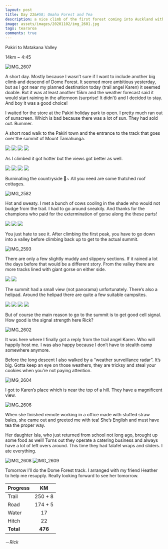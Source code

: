 ```yaml
---
layout: post
title: Day 22&#58; Omaha Forest and Tea
description: a nice climb of the first forest coming into Auckland with tea and a feast at the end.
image: assets/images/20201102/img_2601.jpg
tags: teararoa
comments: true
---
```


Pakiri to Matakana Valley

14km ~ 4:45

![IMG_2607](/assets/images/20201102/img_2607.jpg)

A short day. Mostly because I wasn’t sure if I want to include another big climb and descend of Dome Forest. It seemed more ambitious yesterday, but as I got near my planned destination today (trail angel Karen) it seemed doable. But it was at least another 15km and the weather forecast said it would start raining in the afternoon (surprise! It didn’t) and I decided to stay. And boy it was a good choice!

I waited for the store at the Pakiri holiday park to open. I pretty much ran out of sunscreen. Which is bad because there was a lot of sun. They had sold out. Bummer. 

A short road walk to the Pakiri town and the entrance to the track that goes over the summit of Mount Tamahunga.

<div class="gallery" data-columns="2">
  <img src="/assets/images/20201102/img_2576.jpg">
  <img src="/assets/images/20201102/img_2577.jpg">
  <img src="/assets/images/20201102/img_2578.jpg">
  <img src="/assets/images/20201102/img_2580.jpg">
</div>

As I climbed it got hotter but the views got better as well.

<div class="gallery" data-columns="2">
  <img src="/assets/images/20201102/img_2581.jpg">
  <img src="/assets/images/20201102/img_2583.jpg">
  <img src="/assets/images/20201102/img_2589.jpg">
  <img src="/assets/images/20201102/img_2592.jpg">
</div>

Burninating the countryside 🎵~ All you need are some thatched roof cottages.

![IMG_2582](/assets/images/20201102/img_2582.jpg)

Hot and sweaty. I met a bunch of cows cooling in the shade who would not budge from the trail. I had to go around sneakily. And thanks for the champions who paid for the extermination of gorse along the these parts!

<div class="gallery" data-columns="3">
  <img src="/assets/images/20201102/img_2585.jpg">
  <img src="/assets/images/20201102/img_2586.jpg">
  <img src="/assets/images/20201102/img_2587.jpg">
</div>

You just hate to see it. After climbing the first peak, you have to go down into a valley before climbing back up to get to the actual summit.

![IMG_2593](/assets/images/20201102/img_2593.jpg)

There are only a few slightly muddy and slippery sections. If it rained a lot the days before that would be a different story. From the valley there are more tracks lined with giant gorse on either side. 

<div class="gallery" data-columns="2">
  <img src="/assets/images/20201102/img_2594.jpg">
  <img src="/assets/images/20201102/img_2595.jpg">
</div>

The summit had a small view (not panorama) unfortunately. There’s also a helipad. Around the helipad there are quite a few suitable campsites. 

<div class="gallery" data-columns="2">
  <img src="/assets/images/20201102/img_2598.jpg">
  <img src="/assets/images/20201102/img_2599.jpg">
  <img src="/assets/images/20201102/img_2600.jpg">
  <img src="/assets/images/20201102/img_2601.jpg">
</div>

But of course the main reason to go to the summit is to get good cell signal. How good is the signal strength here Rick?

![IMG_2602](/assets/images/20201102/img_2602.jpg)

It was here where I finally got a reply from the trail angel Karen. Who will happily host me. I was also happy because I don’t have to stealth camp somewhere anymore.

Before the long descent I also walked by a “weather surveillance radar”. It’s big. Gotta keep an eye on those weathers, they are tricksy and steal your cookies when you’re not paying attention.

![IMG_2604](/assets/images/20201102/img_2604.jpg)

I got to Karen’s place which is near the top of a hill. They have a magnificent view.

![IMG_2606](/assets/images/20201102/img_2606.jpg)

When she finished remote working in a office made with stuffed straw bales, she came out and greeted me with tea! She’s English and must have tea the proper way.

Her daughter Isla, who just returned from school not long ago, brought up some food as well! Turns out they operate a catering business and always have a lot of left overs around. This time they had falafel wraps and sliders. I ate everything.

![IMG_2608](/assets/images/20201102/img_2608.jpg)
![IMG_2609](/assets/images/20201102/img_2609.jpg)

Tomorrow I’ll do the Dome Forest track. I arranged with my friend Heather to help me resupply. Really looking forward to see her tomorrow.

| Progress | KM |
| ---- |:----:|
| Trail | 250 + 8 |
| Road | 174 + 5 |
| Water | 17 |
| Hitch | 22 |
| **Total** | **476** |

－_Rick_